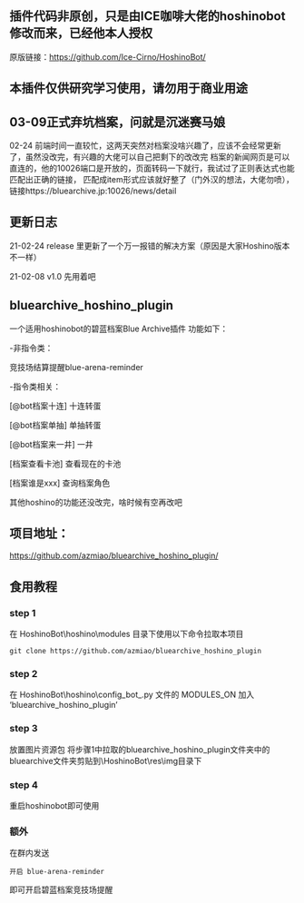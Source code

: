 
## 插件代码非原创，只是由ICE咖啡大佬的hoshinobot修改而来，已经他本人授权
原版链接：https://github.com/Ice-Cirno/HoshinoBot/

## 本插件仅供研究学习使用，请勿用于商业用途

## 03-09正式弃坑档案，问就是沉迷赛马娘

02-24
前端时间一直较忙，这两天突然对档案没啥兴趣了，应该不会经常更新了，虽然没改完，有兴趣的大佬可以自己把剩下的改改完
档案的新闻网页是可以直连的，他的10026端口是开放的，页面转码一下就行，我试过了正则表达式也能匹配出正确的链接，
匹配成item形式应该就好整了（门外汉的想法，大佬勿喷），链接https://bluearchive.jp:10026/news/detail

## 更新日志

21-02-24    release 里更新了一个万一报错的解决方案（原因是大家Hoshino版本不一样）

21-02-08    v1.0    先用着吧

## bluearchive_hoshino_plugin
一个适用hoshinobot的碧蓝档案Blue Archive插件
功能如下：

-非指令类：

  竞技场结算提醒blue-arena-reminder

-指令类相关：

  [@bot档案十连] 十连转蛋

  [@bot档案单抽] 单抽转蛋

  [@bot档案来一井] 一井

  [档案查看卡池] 查看现在的卡池

  [档案谁是xxx] 查询档案角色

其他hoshino的功能还没改完，啥时候有空再改吧

## 项目地址：
https://github.com/azmiao/bluearchive_hoshino_plugin/

## 食用教程

### step 1
在 HoshinoBot\hoshino\modules 目录下使用以下命令拉取本项目
```
git clone https://github.com/azmiao/bluearchive_hoshino_plugin
```
### step 2
在 HoshinoBot\hoshino\config_bot_.py 文件的 MODULES_ON 加入 ‘bluearchive_hoshino_plugin’

### step 3
放置图片资源包
将步骤1中拉取的bluearchive_hoshino_plugin文件夹中的bluearchive文件夹剪贴到\HoshinoBot\res\img目录下

### step 4
重启hoshinobot即可使用

### 额外
在群内发送
```
开启 blue-arena-reminder
```
即可开启碧蓝档案竞技场提醒
